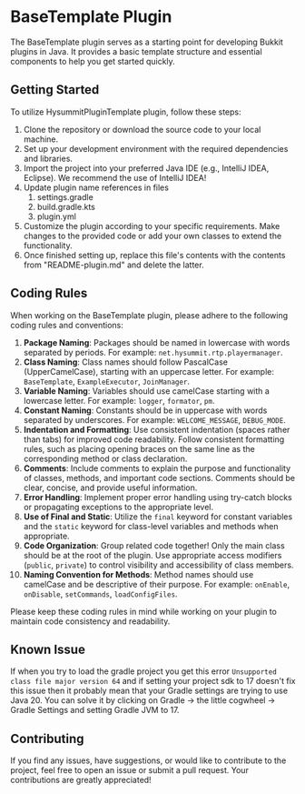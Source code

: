 # BaseTemplate Plugin

The BaseTemplate plugin serves as a starting point for developing Bukkit plugins in Java. It provides a basic template structure and essential components to help you get started quickly.

## Getting Started

To utilize HysummitPluginTemplate plugin, follow these steps:

1. Clone the repository or download the source code to your local machine.
2. Set up your development environment with the required dependencies and libraries.
3. Import the project into your preferred Java IDE (e.g., IntelliJ IDEA, Eclipse). We recommend the use of IntelliJ IDEA!
4. Update plugin name references in files
   1. settings.gradle
   2. build.gradle.kts
   3. plugin.yml
5. Customize the plugin according to your specific requirements. Make changes to the provided code or add your own classes to extend the functionality.
6. Once finished setting up, replace this file's contents with the contents from "README-plugin.md" and delete the latter. 

## Coding Rules

When working on the BaseTemplate plugin, please adhere to the following coding rules and conventions:

1. **Package Naming**: Packages should be named in lowercase with words separated by periods. For example: `net.hysummit.rtp.playermanager`.
2. **Class Naming**: Class names should follow PascalCase (UpperCamelCase), starting with an uppercase letter. For example: `BaseTemplate`, `ExampleExecutor`, `JoinManager`.
3. **Variable Naming**: Variables should use camelCase starting with a lowercase letter. For example: `logger`, `formator`, `pm`.
4. **Constant Naming**: Constants should be in uppercase with words separated by underscores. For example: `WELCOME_MESSAGE`, `DEBUG_MODE`.
5. **Indentation and Formatting**: Use consistent indentation (spaces rather than tabs) for improved code readability. Follow consistent formatting rules, such as placing opening braces on the same line as the corresponding method or class declaration.
6. **Comments**: Include comments to explain the purpose and functionality of classes, methods, and important code sections. Comments should be clear, concise, and provide useful information.
7. **Error Handling**: Implement proper error handling using try-catch blocks or propagating exceptions to the appropriate level.
8. **Use of Final and Static**: Utilize the `final` keyword for constant variables and the `static` keyword for class-level variables and methods when appropriate.
9. **Code Organization**: Group related code together! Only the main class should be at the root of the plugin. Use appropriate access modifiers (`public`, `private`) to control visibility and accessibility of class members.
10. **Naming Convention for Methods**: Method names should use camelCase and be descriptive of their purpose. For example: `onEnable`, `onDisable`, `setCommands`, `loadConfigFiles`.

Please keep these coding rules in mind while working on your plugin to maintain code consistency and readability.

## Known Issue

If when you try to load the gradle project you get this error `Unsupported class file major version 64` and if setting your project sdk to 17 doesn't fix this issue then it probably mean that your Gradle settings are trying to use Java 20. You can solve it by clicking on Gradle -> the little cogwheel -> Gradle Settings and setting Gradle JVM to 17.


## Contributing

If you find any issues, have suggestions, or would like to contribute to the project, feel free to open an issue or submit a pull request. Your contributions are greatly appreciated!
